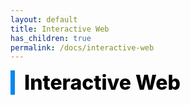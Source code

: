 ```yaml
---
layout: default
title: Interactive Web
has_children: true
permalink: /docs/interactive-web
---
```


<div style="font-size:32px; font-weight: 800; border-left: 7px solid #0687f0; padding-left:15px !important; color:#000000">Interactive Web</div>

